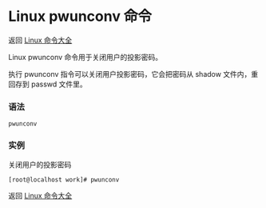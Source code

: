 # Linux pwunconv 命令

返回 [Linux 命令大全](https://ahuang007.github.com/Linux-Command)

Linux pwunconv 命令用于关闭用户的投影密码。

执行 pwunconv 指令可以关闭用户投影密码，它会把密码从 shadow 文件内，重回存到 passwd 文件里。

### 语法

```
pwunconv
```

### 实例

关闭用户的投影密码

```
[root@localhost work]# pwunconv
```

返回 [Linux 命令大全](https://ahuang007.github.com/Linux-Command)